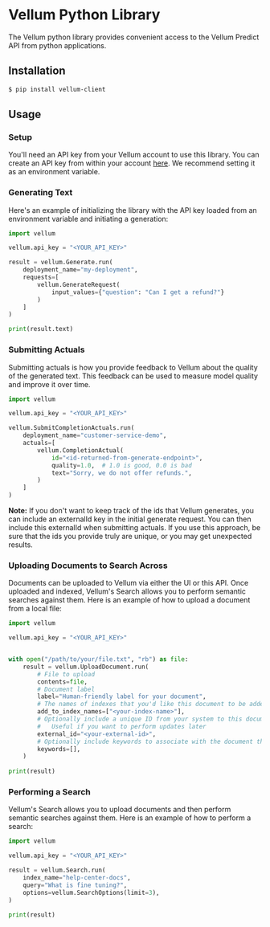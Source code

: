 # Vellum Python Library

The Vellum python library provides convenient access to the Vellum Predict API from python applications.

## Installation

```bash
$ pip install vellum-client
```

## Usage

### Setup
You'll need an API key from your Vellum account to use this library. You can create an API key from within your account [here](https://app.vellum.ai/api-keys). 
We recommend setting it as an environment variable.

### Generating Text
Here's an example of initializing the library with the API key
loaded from an environment variable and initiating a generation:

```python
import vellum

vellum.api_key = "<YOUR_API_KEY>"

result = vellum.Generate.run(
    deployment_name="my-deployment",
    requests=[
        vellum.GenerateRequest(
            input_values={"question": "Can I get a refund?"}
        )
    ]
)

print(result.text)
```

### Submitting Actuals
Submitting actuals is how you provide feedback to Vellum about the quality of the generated text.
This feedback can be used to measure model quality and improve it over time.

```python
import vellum

vellum.api_key = "<YOUR_API_KEY>"

vellum.SubmitCompletionActuals.run(
    deployment_name="customer-service-demo",
    actuals=[
        vellum.CompletionActual(
            id="<id-returned-from-generate-endpoint>",
            quality=1.0,  # 1.0 is good, 0.0 is bad
            text="Sorry, we do not offer refunds.",
        )
    ]
)
```

**Note:** If you don't want to keep track of the ids that Vellum generates, you can include an externalId key in
the initial generate request. You can then include this externalId when submitting actuals. If you use this
approach, be sure that the ids you provide truly are unique, or you may get unexpected results.


### Uploading Documents to Search Across
Documents can be uploaded to Vellum via either the UI or this API. Once uploaded and indexed,
Vellum's Search allows you to perform semantic searches against them.
Here is an example of how to upload a document from a local file:

```python
import vellum

vellum.api_key = "<YOUR_API_KEY>"


with open("/path/to/your/file.txt", "rb") as file:
    result = vellum.UploadDocument.run(
        # File to upload
        contents=file,
        # Document label
        label="Human-friendly label for your document",
        # The names of indexes that you'd like this document to be added to.
        add_to_index_names=["<your-index-name>"],
        # Optionally include a unique ID from your system to this document later.
        #   Useful if you want to perform updates later
        external_id="<your-external-id>",
        # Optionally include keywords to associate with the document that can be used in hybrid search
        keywords=[],
    )
    
print(result)
```


### Performing a Search
Vellum's Search allows you to upload documents and then perform semantic searches against them.
Here is an example of how to perform a search:

```python
import vellum

vellum.api_key = "<YOUR_API_KEY>"

result = vellum.Search.run(
    index_name="help-center-docs",
    query="What is fine tuning?",
    options=vellum.SearchOptions(limit=3),
)

print(result)
```